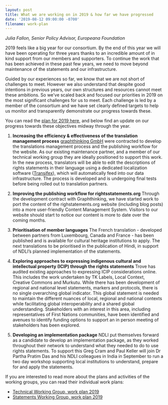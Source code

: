 ```yaml
---
layout: post
title: What we are working on in 2019 & how far we have progressed
date: '2019-08-12 09:00:00 -0700'
filename: work-plan
---
```

_Julia Fallon, Senior Policy Advisor, Europeana Foundation_

2019 feels like a big year for our consortium.  By the end of this year we will have been operating for three years thanks to an incredible amount of in kind support from our members and supporters.  To continue the work that has been achieved in these past few years, we need to move beyond maintenance of the statements and our infrastructure.

Guided by our experiences so far, we know that we are not short of challenges to meet.  However we also understand that despite good intentions in previous years, our own structures and resources cannot meet these ambitions.  So we’ve scaled back and focused our priorities in 2019 on the most significant challenges for us to meet.  Each challenge is led by a member of the consortium and we have set clearly defined targets to help us monitor and transparently demonstrate our progress towards these.

You can read the [plan for 2019 here](/files/190812_workplan.pdf), and below find an update on our progress towards these objectives midway through the year.

1. **Increasing the efficiency & effectiveness of the translation management process**
   [graphthinking GmbH](http://graphthinking.com/) were contracted to develop the translations management process and the publishing workflow for the website. As our existing maintenance partner, and a member of our technical working group they are ideally positioned to support this work. In the new process, translators will be able to edit the descriptions of rights statements in their language using a dedicated localization software ([Transifex](https://www.transifex.com/)), which will automatically feed into our data infrastructure.  The process is developed and is undergoing final tests before being rolled out to translation partners.

2. **Improving the publishing workflow for rightsstatements.org**
   Through the development contract with Graphthinking, we have started work to port the content of the righstatements.org website (including blog posts) into a more user-friendly Content Management System.  Visitors to our website should start to notice our content is more to date over the coming months.

3. **Prioritisation of member languages**
   The French translation - developed between partners from Luxembourg, Canada and France - has been published and is available for cultural heritage institutions to apply.  The next translations to be prioritised in the publication of Hindi, in support of NDLI’s planned implementation of the statements.

4. **Exploring approaches to expressing indigenous cultural and intellectual property (ICIP) through the rights statements**
   Trove has audited existing approaches to expressing ICIP considerations online. This includes the work undertaken by TK Labels, Local Context, Creative Commons and Murkutu. While there has been development of regional and national level statements, markers and protocols, there is no single overarching global indicator. This global statement is needed to maintain the different nuances of local, regional and national contexts while facilitating global interoperability and a shared global understanding.
   Stakeholders with an interest in this area, including representatives of First Nations communities, have been identified and avenues to identify funding options to support an in person meeting of stakeholders has been explored.

5. **Developing an implementation package**
   NDLI put themselves forward as a candidate to develop an implementation package, as they worked throughout their network to understand what they needed to do to use rights statements.  To support this Greg Cram and Paul Keller will join Dr Partha Pratim Das and his NDLI colleagues in India in September to run a two day workshop supporting local institutions to understand, prepare for and apply the statements.<br/>

If you are interested to read more about the plans and activities of the working groups, you can read their individual work plans:

* [Technical Working Group, work plan 2019](https://docs.google.com/document/d/1-ZDMHbSFSzUQMYPVi07tTlNXcMzpvV2hh89Hjn2ajPQ/edit)
* [Statements Working Group, work plan 2019](https://docs.google.com/document/d/1NgJZKPkXRI-0jz5-rt6jRCaFNM3FXPAym8-Uvl0bufk/edit)
